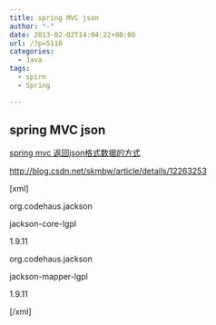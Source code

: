 ```yaml
---
title: spring MVC json
author: "-"
date: 2013-02-02T14:04:22+00:00
url: /?p=5110
categories:
  - Java
tags:
  - spirn
  - Spring

---
```

## spring MVC json
[spring mvc 返回json格式数据的方式][1]

http://blog.csdn.net/skmbw/article/details/12263253

[xml]

<dependency>
  
<groupId>org.codehaus.jackson</groupId>
  
jackson-core-lgpl</artifactId>
  
<version>1.9.11</version>
  
</dependency>
  
<dependency>
  
<groupId>org.codehaus.jackson</groupId>
  
jackson-mapper-lgpl</artifactId>
  
<version>1.9.11</version>
  
</dependency>

[/xml]

 [1]: http://blog.csdn.net/skmbw/article/details/12263253